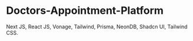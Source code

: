 # Doctors-Appointment-Platform
 Next JS, React JS, Vonage, Tailwind, Prisma, NeonDB, Shadcn UI, Tailwind CSS.
